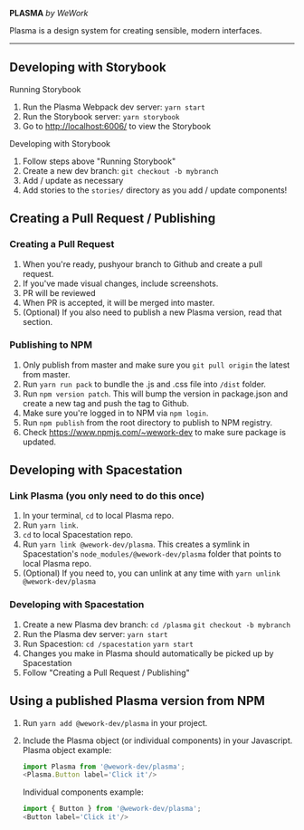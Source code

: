 **PLASMA** *by WeWork*

Plasma is a design system for creating sensible, modern interfaces.

---

## Developing with Storybook

Running Storybook

1. Run the Plasma Webpack dev server: `yarn start`
2. Run the Storybook server: `yarn storybook`
3. Go to [http://localhost:6006/](http://localhost:6006/) to view the Storybook

Developing with Storybook

1. Follow steps above "Running Storybook"
2. Create a new dev branch: `git checkout -b mybranch`
3. Add / update as necessary
4. Add stories to the `stories/` directory as you add / update components!

## Creating a Pull Request / Publishing

### Creating a Pull Request

1. When you're ready, pushyour  branch to Github and create a pull request.
2. If you've made visual changes, include screenshots.
3. PR will be reviewed
4. When PR is accepted, it will be merged into master.
5. (Optional) If you also need to publish a new Plasma version, read that section.

### Publishing to NPM

1.  Only publish from master and make sure you `git pull origin` the latest from master.
2.  Run `yarn run pack` to bundle the .js and .css file into `/dist` folder.
2.  Run `npm version patch`. This will bump the version in package.json and create a new tag and push the tag to Github.
4.  Make sure you're logged in to NPM via `npm login`.
5.  Run `npm publish` from the root directory to publish to NPM registry.
6.  Check https://www.npmjs.com/~wework-dev to make sure package is updated.

## Developing with Spacestation

### Link Plasma (you only need to do this once)

1. In your terminal, `cd` to local Plasma repo.
2. Run `yarn link`.
3. `cd` to local Spacestation repo.
4. Run `yarn link @wework-dev/plasma`. This creates a symlink in Spacestation's `node_modules/@wework-dev/plasma` folder that points to local Plasma repo.
5. (Optional) If you need to, you can unlink at any time with `yarn unlink @wework-dev/plasma`

### Developing with Spacestation

1. Create a new Plasma dev branch: `cd /plasma` `git checkout -b mybranch`
2. Run the Plasma dev server: `yarn start`
3. Run Spacestion: `cd /spacestation` `yarn start`
4. Changes you make in Plasma should automatically be picked up by Spacestation
6. Follow "Creating a Pull Request / Publishing"

## Using a published Plasma version from NPM 

1.  Run `yarn add @wework-dev/plasma` in your project.
3.  Include the Plasma object (or individual components) in your Javascript.
    Plasma object example:
    ```javascript
    import Plasma from '@wework-dev/plasma';
    <Plasma.Button label='Click it'/>
    ```
    
    Individual components example:
    ```javascript
    import { Button } from '@wework-dev/plasma';
    <Button label='Click it'/>
    ```
